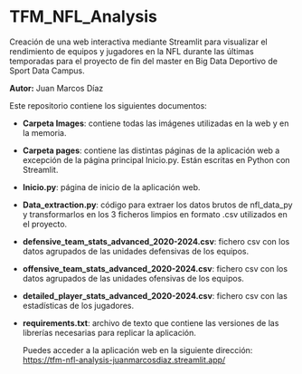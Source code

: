 # TFM_NFL_Analysis
Creación de una web interactiva mediante Streamlit para visualizar el rendimiento de equipos y jugadores en la NFL durante las últimas temporadas para el proyecto de fin del master en Big Data Deportivo de Sport Data Campus.

**Autor:** Juan Marcos Díaz

Este repositorio contiene los siguientes documentos:
- **Carpeta Images**: contiene todas las imágenes utilizadas en la web y en la memoria.
- **Carpeta pages**: contiene las distintas páginas de la aplicación web a excepción de la página principal Inicio.py. Están escritas en Python con Streamlit.
- **Inicio.py**: página de inicio de la aplicación web.
- **Data_extraction.py**: código para extraer los datos brutos de nfl_data_py y transformarlos en los 3 ficheros limpios en formato .csv utilizados en el proyecto.
- **defensive_team_stats_advanced_2020-2024.csv**: fichero csv con los datos agrupados de las unidades defensivas de los equipos.
- **offensive_team_stats_advanced_2020-2024.csv**: fichero csv con los datos agrupados de las unidades ofensivas de los equipos.
- **detailed_player_stats_advanced_2020-2024.csv**: fichero csv con las estadísticas de los jugadores.
- **requirements.txt**: archivo de texto que contiene las versiones de las librerías necesarias para replicar la aplicación.

  Puedes acceder a la aplicación web en la siguiente dirección:
  https://tfm-nfl-analysis-juanmarcosdiaz.streamlit.app/

